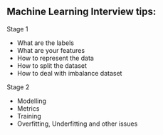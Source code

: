 ## Machine Learning Interview tips: 

Stage 1
- What are the labels
- What are your features
- How to represent the data
- How to split the dataset
- How to deal with imbalance dataset

Stage 2
-  Modelling
-  Metrics
-  Training
-  Overfitting, Underfitting and other issues
